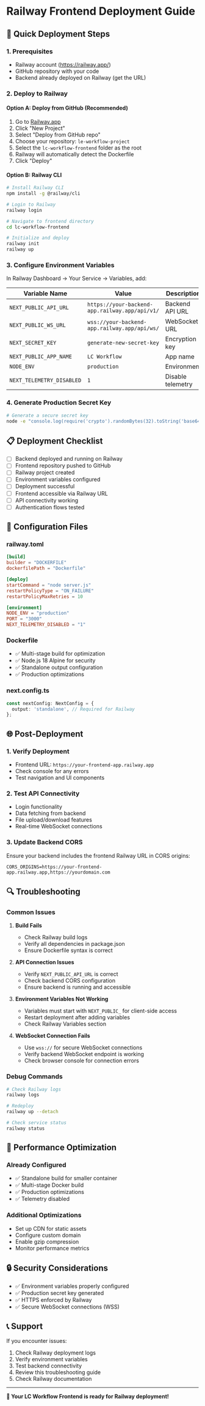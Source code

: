 # Railway Frontend Deployment Guide

## 🚀 Quick Deployment Steps

### 1. Prerequisites
- Railway account (https://railway.app/)
- GitHub repository with your code
- Backend already deployed on Railway (get the URL)

### 2. Deploy to Railway

#### Option A: Deploy from GitHub (Recommended)
1. Go to [Railway.app](https://railway.app)
2. Click "New Project"
3. Select "Deploy from GitHub repo"
4. Choose your repository: `le-workflow-project`
5. Select the `lc-workflow-frontend` folder as the root
6. Railway will automatically detect the Dockerfile
7. Click "Deploy"

#### Option B: Railway CLI
```bash
# Install Railway CLI
npm install -g @railway/cli

# Login to Railway
railway login

# Navigate to frontend directory
cd lc-workflow-frontend

# Initialize and deploy
railway init
railway up
```

### 3. Configure Environment Variables

In Railway Dashboard → Your Service → Variables, add:

| Variable Name | Value | Description |
|---------------|-------|-------------|
| `NEXT_PUBLIC_API_URL` | `https://your-backend-app.railway.app/api/v1/` | Backend API URL |
| `NEXT_PUBLIC_WS_URL` | `wss://your-backend-app.railway.app/api/ws/` | WebSocket URL |
| `NEXT_SECRET_KEY` | `generate-new-secret-key` | Encryption key |
| `NEXT_PUBLIC_APP_NAME` | `LC Workflow` | App name |
| `NODE_ENV` | `production` | Environment |
| `NEXT_TELEMETRY_DISABLED` | `1` | Disable telemetry |

### 4. Generate Production Secret Key

```bash
# Generate a secure secret key
node -e "console.log(require('crypto').randomBytes(32).toString('base64'))"
```

## 📋 Deployment Checklist

- [ ] Backend deployed and running on Railway
- [ ] Frontend repository pushed to GitHub
- [ ] Railway project created
- [ ] Environment variables configured
- [ ] Deployment successful
- [ ] Frontend accessible via Railway URL
- [ ] API connectivity working
- [ ] Authentication flows tested

## 🔧 Configuration Files

### railway.toml
```toml
[build]
builder = "DOCKERFILE"
dockerfilePath = "Dockerfile"

[deploy]
startCommand = "node server.js"
restartPolicyType = "ON_FAILURE"
restartPolicyMaxRetries = 10

[environment]
NODE_ENV = "production"
PORT = "3000"
NEXT_TELEMETRY_DISABLED = "1"
```

### Dockerfile
- ✅ Multi-stage build for optimization
- ✅ Node.js 18 Alpine for security
- ✅ Standalone output configuration
- ✅ Production optimizations

### next.config.ts
```typescript
const nextConfig: NextConfig = {
  output: 'standalone', // Required for Railway
};
```

## 🌐 Post-Deployment

### 1. Verify Deployment
- Frontend URL: `https://your-frontend-app.railway.app`
- Check console for any errors
- Test navigation and UI components

### 2. Test API Connectivity
- Login functionality
- Data fetching from backend
- File upload/download features
- Real-time WebSocket connections

### 3. Update Backend CORS
Ensure your backend includes the frontend Railway URL in CORS origins:
```env
CORS_ORIGINS=https://your-frontend-app.railway.app,https://yourdomain.com
```

## 🔍 Troubleshooting

### Common Issues

1. **Build Fails**
   - Check Railway build logs
   - Verify all dependencies in package.json
   - Ensure Dockerfile syntax is correct

2. **API Connection Issues**
   - Verify `NEXT_PUBLIC_API_URL` is correct
   - Check backend CORS configuration
   - Ensure backend is running and accessible

3. **Environment Variables Not Working**
   - Variables must start with `NEXT_PUBLIC_` for client-side access
   - Restart deployment after adding variables
   - Check Railway Variables section

4. **WebSocket Connection Fails**
   - Use `wss://` for secure WebSocket connections
   - Verify backend WebSocket endpoint is working
   - Check browser console for connection errors

### Debug Commands

```bash
# Check Railway logs
railway logs

# Redeploy
railway up --detach

# Check service status
railway status
```

## 🎯 Performance Optimization

### Already Configured
- ✅ Standalone build for smaller container
- ✅ Multi-stage Docker build
- ✅ Production optimizations
- ✅ Telemetry disabled

### Additional Optimizations
- Set up CDN for static assets
- Configure custom domain
- Enable gzip compression
- Monitor performance metrics

## 🔒 Security Considerations

- ✅ Environment variables properly configured
- ✅ Production secret key generated
- ✅ HTTPS enforced by Railway
- ✅ Secure WebSocket connections (WSS)

## 📞 Support

If you encounter issues:
1. Check Railway deployment logs
2. Verify environment variables
3. Test backend connectivity
4. Review this troubleshooting guide
5. Check Railway documentation

---

**🎉 Your LC Workflow Frontend is ready for Railway deployment!**
